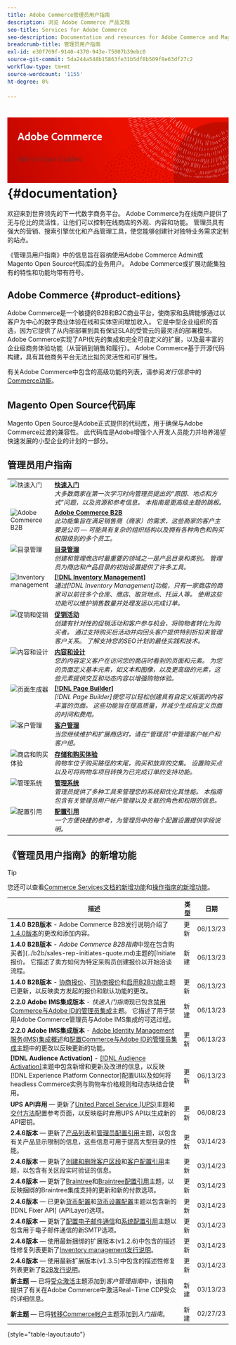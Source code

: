 ```yaml
---
title: Adobe Commerce管理员用户指南
description: 浏览 Adobe Commerce 产品文档
seo-title: Services for Adobe Commerce
seo-description: Documentation and resources for Adobe Commerce and Magento Open Source users working in the Admin.
breadcrumb-title: 管理员用户指南
exl-id: e30f769f-9140-4370-943e-75007b39ebc0
source-git-commit: 5da244a548b15863fe31b5df8b509f8e63df27c2
workflow-type: tm+mt
source-wordcount: '1155'
ht-degree: 0%

---
```


# <!-- use banner as heading -->![管理员文档](./assets/banner-user-home.png) {#documentation}

欢迎来到世界领先的下一代数字商务平台。 Adobe Commerce为在线商户提供了无与伦比的灵活性，让他们可以控制在线商店的外观、内容和功能。 管理员具有强大的营销、搜索引擎优化和产品管理工具，使您能够创建针对独特业务需求定制的站点。

《管理员用户指南》中的信息旨在容纳使用Adobe Commerce Admin或Magento Open Source代码库的业务用户。 Adobe Commerce或扩展功能集独有的特性和功能均带有符号。

## Adobe Commerce {#product-editions}

Adobe Commerce是一个敏捷的B2B和B2C商业平台，使商家和品牌能够通过以客户为中心的数字商业体验在线和实体空间增加收入。 它是中型企业组织的首选，因为它提供了从内部部署到具有保证SLA的受管云的最灵活的部署模型。 Adobe Commerce实现了API优先的集成和完全可自定义的扩展，以及最丰富的企业级商务体验功能（从营销到销售和履行）。 Adobe Commerce基于开源代码构建，具有其他商务平台无法比拟的灵活性和可扩展性。

有关Adobe Commerce中包含的高级功能的列表，请参阅&#x200B;_发行信息_&#x200B;中的[Commerce功能](https://experienceleague.adobe.com/docs/commerce-operations/release/features.html?lang=en)。

## Magento Open Source代码库

Magento Open Source是Adobe正式提供的代码库，用于确保与Adobe Commerce过渡的兼容性。 此代码库是Adobe增强个人开发人员能力并培养渴望快速发展的小型企业的计划的一部分。

## 管理员用户指南

<table>
<tr>
   <td valign="top" width="60px">
       <img alt="快速入门" src="./assets/icon-lightbulb.svg" width="40" height="40" /></td>
   <td valign="top">
   <a href="https://experienceleague.adobe.com/docs/commerce-admin/start/guide-overview.html"><strong>快速入门</strong></a>
    <div>
    <em>大多数商家在第一次学习时向管理员提出的“原因、地点和方式”问题，以及资源和参考信息。 本指南是更高级主题的跳板。</em>
    <br> </div>
  </td>
  </tr>
<tr>
  <td valign="top">
      <img alt="Adobe Commerce B2B" src="./assets/icon-building.svg" width="40" height="40"/></td>
   <td valign="top"><a href="https://experienceleague.adobe.com/docs/commerce-admin/b2b/guide-overview.html"><strong>Adobe Commerce B2B</strong></a>
    <div><em>此功能集旨在满足销售商（商家）的需求，这些商家的客户主要是公司 — 可能具有复杂的组织结构以及拥有各种角色和购买权限级别的多个员工。</em>
    <br></div>
  </td>
</tr>
<tr>
  <td valign="top">
    <img alt="目录管理" src="./assets/icon-shop.svg" width="40" height="40"/></td>
   <td valign="top"><a href="https://experienceleague.adobe.com/docs/commerce-admin/catalog/guide-overview.html"><strong>目录管理</strong></a>
    <div><em>创建和管理商店时最重要的领域之一是产品目录和类别。 管理员为商店和产品目录的初始设置提供了许多工具。</em>
    <br></div>
  </td>
    </tr>
<tr>
    <td valign="top">
       <img alt="Inventory management" src="./assets/icon-transfer.svg" width="40" height="40"/></td>
   <td valign="top"><a href="https://experienceleague.adobe.com/docs/commerce-admin/inventory/guide-overview.html"> <strong>[!DNL Inventory Management]</strong></a>
    <div><em>通过[!DNL Inventory Management]功能，只有一家商店的商家可以前往多个仓库、商店、取货地点、托运人等。 使用这些功能可以维护销售数量并处理发运以完成订单。</em></div>
  </td>
</tr>
<tr>
    <td valign="top">
       <img alt="促销和促销" src="./assets/icon-labels.svg" width="40" height="40"/></td>
   <td valign="top"><a href="https://experienceleague.adobe.com/docs/commerce-admin/marketing/guide-overview.html"> <strong>促销活动</strong></a>
    <div><em>创建有针对性的促销活动和客户参与机会，将购物者转化为购买者。 通过支持购买后活动并向回头客户提供特别折扣来管理客户关系。 了解支持您的SEO计划的最佳实践和技术。</em></div>
  </td>
</tr>
<tr>
    <td valign="top">
       <img alt="内容和设计" src="./assets/icon-color-wheel.svg" width="40" height="40"/></td>
   <td valign="top"><a href="https://experienceleague.adobe.com/docs/commerce-admin/content-design/guide-overview.html"> <strong>内容和设计</strong></a>
    <div><em>您的内容定义客户在访问您的商店时看到的页面和元素。 为您的页面定义基本元素，如文本和图像，以及更高级的元素，这些元素提供交互和动态内容以增强购物体验。</em></div>
  </td>
</tr>
<tr>
    <td valign="top">
       <img alt="页面生成器" src="./assets/icon-web-pages.svg" width="40" height="40"/></td>
   <td valign="top"><a href="https://experienceleague.adobe.com/docs/commerce-admin/page-builder/guide-overview.html"> <strong>[!DNL Page Builder]</strong></a>
    <div><em>[!DNL Page Builder]使您可以轻松创建具有自定义版面的内容丰富的页面。 这些功能旨在提高质量，并减少生成自定义页面的时间和费用。</em></div>
  </td>
</tr>
<tr>
    <td valign="top">
       <img alt="客户管理" src="./assets/icon-demographic.svg" width="40" height="40"/></td>
   <td valign="top"><a href="https://experienceleague.adobe.com/docs/commerce-admin/customers/guide-overview.html"> <strong>客户管理</strong></a>
    <div><em>当您继续维护和扩展商店时，请在“管理员”中管理客户帐户和客户组。</em></div>
  </td>
</tr>
<tr>
    <td valign="top">
       <img alt="商店和购买体验" src="./assets/icon-shopping-cart.svg" width="40" height="40"/></td>
   <td valign="top"><a href="https://experienceleague.adobe.com/docs/commerce-admin/stores-sales/guide-overview.html"> <strong>存储和购买体验</strong></a>
    <div><em>购物车位于购买路径的末尾，购买和放弃的交集。 设置购买点以及可将购物车项目转换为已完成订单的支持功能。</em></div>
  </td>
</tr>
<tr>
    <td valign="top">
       <img alt="管理系统" src="./assets/icon-globe-grid.svg" width="40" height="40"/></td>
   <td valign="top"><a href="https://experienceleague.adobe.com/docs/commerce-admin/systems/guide-overview.html"> <strong>管理系统</strong></a>
    <div><em>管理员提供了多种工具来管理您的系统和优化其性能。 本指南包含有关管理员用户帐户管理以及关联的角色和权限的信息。</em></div>
  </td>
</tr>
<tr>
    <td valign="top">
       <img alt="配置引用" src="./assets/icon-settings.svg" width="40" height="40"/></td>
   <td valign="top"><a href="https://experienceleague.adobe.com/docs/commerce-admin/config/guide-overview.html"> <strong>配置引用</strong></a>
    <div><em>一个方便快捷的参考，为管理员中的每个配置设置提供字段说明。</em></div>
  </td>
</tr>
</table>

## 《管理员用户指南》的新增功能

>[!TIP]
>
>您还可以查看[Commerce Services文档的新增功能](https://experienceleague.adobe.com/docs/commerce/user-guides/home.html#what%E2%80%99s-new)和[操作指南的新增功能](https://experienceleague.adobe.com/docs/commerce-operations/operational-guides/home.html#what%E2%80%99s-new)。

| 描述 | 类型 | 日期 |
| ----------- | ---- | ---- |
| **1.4.0 B2B版本** - Adobe Commerce B2B发行说明介绍了[1.4.0版本](../b2b/release-notes.md#b2b-v140)的更改和添加内容。 | 更新 | 06/13/23 |
| **1.4.0 B2B版本** - _Adobe Commerce B2B指南_&#x200B;中现在包含购买者](../b2b/sales-rep-initiates-quote.md)主题的[Initiate报价。 它描述了卖方如何为特定采购员创建报价以开始洽谈流程。 | 新建 | 06/13/23 |
| **1.4.0 B2B版本** - [协商报价](../b2b/quote-price-negotiation.md)、[可协商报价](../b2b/quotes.md)和[启用B2B功能](../b2b/enable-basic-features.md)主题已更新，以反映卖方发起的报价和默认功能的更改。 | 更新 | 06/13/23 |
| **2.2.0 Adobe IMS集成版本** - _快速入门指南_&#x200B;现已包含[禁用Commerce与Adobe ID的管理员集成](../getting-started/adobe-ims-disable.md)主题。 它描述了用于禁用Adobe Commerce管理员与Adobe IMS集成的可选过程。 | 新建 | 06/13/23 |
| **2.2.0 Adobe IMS集成版本** - [Adobe Identity Management服务(IMS)集成概述](../getting-started/adobe-ims-integration-overview.md)和[配置Commerce与Adobe ID的管理员集成](../getting-started/adobe-ims-config.md)主题中的更改以反映更新的功能。 | 更新 | 06/13/23 |
| **[!DNL Audience Activation]** - [[!DNL Audience Activation]](../customers/audience-activation.md)主题中包含新增和更新及改进的信息，以反映[!DNL Experience Platform Connector]配置UI以及如何将headless Commerce实例与购物车价格规则和动态块结合使用。 | 更新 | 06/13/23 |
| **UPS API弃用** — 更新了[United Parcel Service (UPS)](../stores-purchase/ups.md)主题和[交付方法](../configuration-reference/sales/delivery-methods.md#ups)配置参考页面，以反映临时弃用UPS API以生成新的API密钥。 | 更新 | 06/08/23 |
| **2.4.6版本** — 更新了[产品列表](../catalog/products-list.md)和[管理员配置引用](../configuration-reference/advanced/admin.md)主题，以包含有关产品显示限制的信息，这些信息可用于提高大型目录的性能。 | 更新 | 03/14/23 |
| **2.4.6版本** — 更新了[创建和删除客户区段](../customers/customer-segment-create.md)和[客户配置引用](../configuration-reference/customers/customer-configuration.md)主题，以包含有关区段实时验证的信息。 | 更新 | 03/14/23 |
| **2.4.6版本** — 更新了[Braintree](../stores-purchase/braintree.md)和[Braintree配置引用](../configuration-reference/sales/braintree.md)主题，以反映捆绑的Braintree集成支持的更新和新的付款选项。 | 更新 | 03/14/23 |
| **2.4.6版本** — 已更新[货币配置](../stores-purchase/currency-configuration.md)和[货币设置配置](../configuration-reference/general/currency-setup.md)主题以包含新的[!DNL Fixer API] (APILayer)选项。 | 更新 | 03/14/23 |
| **2.4.6版本** — 更新了[配置电子邮件通信](../systems/email-communications.md)和[系统配置引用](../configuration-reference/advanced/system.md#uicontrol-mail-sending-settings)主题以包含用于电子邮件通信的新SMTP选项。 | 更新 | 03/14/23 |
| **2.4.6版本** — 使用最新捆绑的扩展版本(v1.2.6)中包含的描述性修复列表更新了[Inventory management发行说明](../inventory-management/release-notes.md)。 | 更新 | 03/14/23 |
| **2.4.6版本** — 使用最新扩展版本(v1.3.5)中包含的描述性修复列表更新了[B2B发行说明](../b2b/release-notes.md)。 | 更新 | 03/14/23 |
| **新主题** — 已将[受众激活](../getting-started/commerce-account-transfer.md)主题添加到&#x200B;_客户管理指南_&#x200B;中，该指南提供了有关在Adobe Commerce中激活Real-Time CDP受众的详细信息。 | 新建 | 03/13/23 |
| **新主题** — 已将[转移Commerce帐户](../getting-started/commerce-account-transfer.md)主题添加到&#x200B;_入门指南_。 | 新建 | 02/27/23 |

{style="table-layout:auto"}
